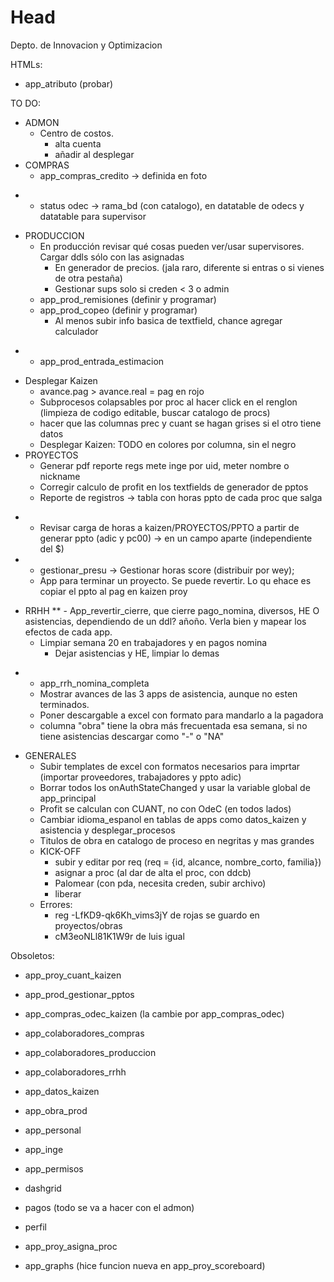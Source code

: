 # Head
Depto. de Innovacion y Optimizacion

HTMLs:
 - app_atributo (probar)

TO DO:
 - ADMON
   - Centro de costos.
     - alta cuenta
     - añadir al desplegar
 - COMPRAS
   - app_compras_credito -> definida en foto
*   - status odec -> rama_bd (con catalogo), en datatable de odecs y datatable para supervisor
 - PRODUCCION
   - En producción revisar qué cosas pueden ver/usar supervisores. Cargar ddls sólo con las asignadas
     - En generador de precios. (jala raro, diferente si entras o si vienes de otra pestaña)
     - Gestionar sups solo si creden < 3 o admin
   - app_prod_remisiones (definir y programar)
   - app_prod_copeo (definir y programar)
     - Al menos subir info basica de textfield, chance agregar calculador
*   - app_prod_entrada_estimacion
   - Desplegar Kaizen
     - avance.pag > avance.real = pag en rojo 
     - Subprocesos colapsables por proc al hacer click en el renglon (limpieza de codigo editable, buscar catalogo de procs)
     - hacer que las columnas prec y cuant se hagan grises si el otro tiene datos
     - Desplegar Kaizen: TODO en colores por columna, sin el negro
 - PROYECTOS
   - Generar pdf reporte regs mete inge por uid, meter nombre o nickname
   - Corregir calculo de profit en los textfields de generador de pptos
   - Reporte de registros -> tabla con horas ppto de cada proc que salga
*   - Revisar carga de horas a kaizen/PROYECTOS/PPTO a partir de generar ppto (adic y pc00) -> en un campo aparte (independiente del $)
*   - gestionar_presu -> Gestionar horas score (distribuir por wey);
     - App para terminar un proyecto. Se puede revertir. Lo qu ehace es copiar el ppto al pag en kaizen proy
 - RRHH
**   - App_revertir_cierre, que cierre pago_nomina, diversos, HE O asistencias, dependiendo de un ddl? añoño. Verla bien y mapear los efectos de cada app.
     - Limpiar semana 20 en trabajadores y en pagos nomina
        - Dejar asistencias y HE, limpiar lo demas
*   - app_rrh_nomina_completa
     - Mostrar avances de las 3 apps de asistencia, aunque no esten terminados.
     - Poner descargable a excel con formato para mandarlo a la pagadora
     - columna "obra" tiene la obra más frecuentada esa semana, si no tiene asistencias descargar como "-" o "NA"
 - GENERALES
   - Subir templates de excel con formatos necesarios para imprtar (importar proveedores, trabajadores y ppto adic)
   - Borrar todos los onAuthStateChanged y usar la variable global de app_principal
   - Profit se calculan con CUANT, no con OdeC (en todos lados)
   - Cambiar idioma_espanol en tablas de apps como datos_kaizen y asistencia y desplegar_procesos
   - Titulos de obra en catalogo de proceso en negritas y mas grandes
   - KICK-OFF 
     - subir y editar por req (req = {id, alcance, nombre_corto, familia})
     - asignar a proc (al dar de alta el proc, con ddcb)
     - Palomear (con pda, necesita creden, subir archivo)
     - liberar
   - Errores:
     - reg -LfKD9-qk6Kh_vims3jY de rojas se guardo en proyectos/obras
     - cM3eoNLl81K1W9r de luis igual

 Obsoletos: 
 - app_proy_cuant_kaizen

 - app_prod_gestionar_pptos
 - app_compras_odec_kaizen (la cambie por app_compras_odec)
 - app_colaboradores_compras
 - app_colaboradores_produccion
 - app_colaboradores_rrhh
 - app_datos_kaizen
 - app_obra_prod
 - app_personal
 - app_inge
 - app_permisos
 - dashgrid
 - pagos (todo se va a hacer con el admon)
 - perfil
 - app_proy_asigna_proc
 - app_graphs (hice funcion nueva en app_proy_scoreboard)